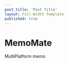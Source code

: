 ```yaml
---
post_title: 'Post Title'
layout: Full-Width Template
published: true
---
```




# MemoMate
MultiPlatform memo
